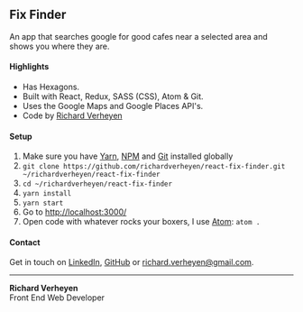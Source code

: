 ## Fix Finder
An app that searches google for good cafes near a selected area and shows you where they are.

#### Highlights
* Has Hexagons.
* Built with React, Redux, SASS (CSS), Atom & Git.
* Uses the Google Maps and Google Places API's.
* Code by [Richard Verheyen](https://github.com/richardverheyen)

#### Setup
1. Make sure you have [Yarn](https://yarnpkg.com/en/), [NPM](https://nodejs.org/en/download/) and [Git](https://git-scm.com/book/en/v2/Getting-Started-Installing-Git) installed globally
2. `git clone https://github.com/richardverheyen/react-fix-finder.git ~/richardverheyen/react-fix-finder`
3. `cd ~/richardverheyen/react-fix-finder`
4. `yarn install`
5. `yarn start`
5. Go to [http://localhost:3000/](http://localhost:3000/)
6. Open code with whatever rocks your boxers, I use [Atom](https://atom.io/): `atom .`

#### Contact
Get in touch on [LinkedIn](https://www.linkedin.com/in/richard-verheyen-3bb050108/), [GitHub](https://github.com/richardverheyen) or <a href="mailto:richard.verheyen@gmail.com" target="_blank">richard.verheyen@gmail.com</a>.

--------------

**Richard Verheyen**  
Front End Web Developer
